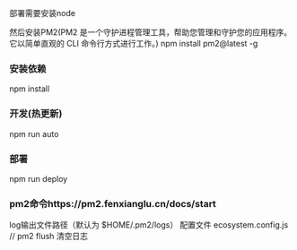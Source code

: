 部署需要安装node

然后安装PM2(PM2 是一个守护进程管理工具，帮助您管理和守护您的应用程序。它以简单直观的 C​​LI 命令行方式进行工作。)
npm install pm2@latest -g


### 安装依赖
npm install

### 开发(热更新)
npm run auto

### 部署
npm run deploy

### pm2命令https://pm2.fenxianglu.cn/docs/start

log输出文件路径（默认为 $HOME/.pm2/logs）
配置文件 ecosystem.config.js
// pm2 flush 清空日志
